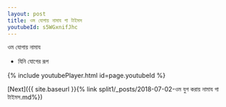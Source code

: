 ```yaml
---
layout: post
title: ওম যোগায় নামায গা টাইমস
youtubeId: s5WGxnifJhc
---
```

 
 
 ওম যোগায় নামায  
 
 -  যিনি যোগের রূপ 
 
  
 
  
 
 
 
 
 
 


{% include youtubePlayer.html id=page.youtubeId %}
 
[Next]({{ site.baseurl }}{% link  split1/_posts/2018-07-02-ওম যুগ করায় নামায গা টাইমস.md%})
 
